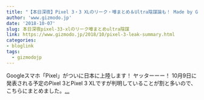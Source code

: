```yaml
---
title: "【本日深夜】Pixel 3・3 XLのリーク・噂まとめ＆Ultra陰謀論も！ Made by Google 2018"
author: 'www.gizmodo.jp'
date: '2018-10-07'
slug: 本日深夜pixel-33-xlのリーク噂まとめultra陰謀
link: https://www.gizmodo.jp/2018/10/pixel-3-leak-summary.html
categories:
- bloglink
tags:
  - gizmodojp
---
```


Googleスマホ「Pixel」がついに日本に上陸します！ ヤッターーー！ 10月9日に発表される予定のPixel 3とPixel 3 XLですが判明していることが割と多いので、こちらにまとめました。[... <i class="fas fa-external-link-alt"></i>](https://www.gizmodo.jp/2018/10/pixel-3-leak-summary.html)

